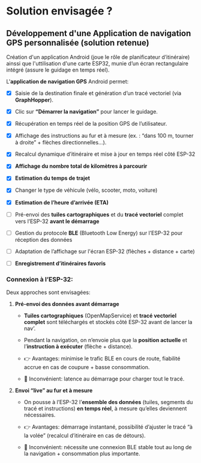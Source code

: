 # Solution envisagée ?

## Développement d'une Application de navigation GPS personnalisée (solution retenue)

Création d'un application Android (joue le rôle de planificateur d’itinéraire) ainssi que l'uttilisation
d'une carte ESP32, munie d’un écran rectangulaire intégré (assure le guidage en temps réel).

L'**application de navigation GPS** Android permet:

- [x] Saisie de la destination finale et génération d’un tracé vectoriel (via **GraphHopper**).
- [x] Clic sur **“Démarrer la navigation”** pour lancer le guidage.
- [x] Récupération en temps réel de la position GPS de l’utilisateur.
- [x] Affichage des instructions au fur et à mesure (ex. : “dans 100 m, tourner à droite” + flèches directionnelles…).
- [x] Recalcul dynamique d’itinéraire et mise à jour en temps réel côté ESP-32
- [x] **Affichage du nombre total de kilomètres à parcourir**
- [x] **Estimation du temps de trajet**
- [x] Changer le type de véhicule (vélo, scooter, moto, voiture)
- [x] **Estimation de l’heure d’arrivée (ETA)**

- [ ] Pré-envoi des **tuiles cartographiques** et du **tracé vectoriel** complet vers l’ESP-32 **avant le démarrage**
- [ ] Gestion du protocole **BLE** (Bluetooth Low Energy) sur l’ESP-32 pour réception des données
- [ ] Adaptation de l’affichage sur l'écran ESP-32 (flèches + distance + carte)
- [ ] **Enregistrement d’itinéraires favoris**

### Connexion à l’ESP-32:

Deux approches sont envisagées:

1. **Pré-envoi des données avant démarrage**
    - **Tuiles cartographiques** (OpenMapService) et **tracé vectoriel complet** sont téléchargés et stockés côté ESP-32 avant de lancer la nav’.
    - Pendant la navigation, on n’envoie plus que la **position actuelle** et l’**instruction à exécuter** (flèche + distance).
   
    - 👉 Avantages: minimise le trafic BLE en cours de route, fiabilité accrue en cas de coupure + basse consommation.
    - 🔄 Inconvénient: latence au démarrage pour charger tout le tracé.

2. **Envoi “live” au fur et à mesure**
    - On pousse à l’ESP-32 l’**ensemble des données** (tuiles, segments du tracé et instructions) **en temps réel**, à mesure qu’elles deviennent nécessaires.
   
    - 👉 Avantages: démarrage instantané, possibilité d’ajuster le tracé “à la volée” (recalcul d’itinéraire en cas de détours).
    - 🔄 Inconvénient: nécessite une connexion BLE stable tout au long de la navigation + consommation plus importante.